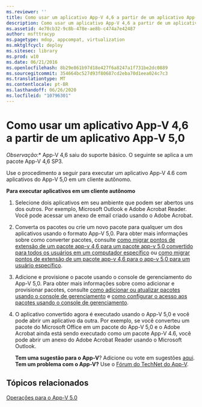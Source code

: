 ```yaml
---
ms.reviewer: ''
title: Como usar um aplicativo App-V 4,6 a partir de um aplicativo App-V 5,0
description: Como usar um aplicativo App-V 4,6 a partir de um aplicativo App-V 5,0
ms.assetid: 4e78cb32-9c8b-478e-ae8b-c474a7e42487
author: msfttracyp
ms.pagetype: mdop, appcompat, virtualization
ms.mktglfcycl: deploy
ms.sitesec: library
ms.prod: w10
ms.date: 06/21/2016
ms.openlocfilehash: 8b29e861b97d18e427f6a8247a1f731be2dc0889
ms.sourcegitcommit: 354664bc527d93f80687cd2eba70d1eea024c7c3
ms.translationtype: MT
ms.contentlocale: pt-BR
ms.lasthandoff: 06/26/2020
ms.locfileid: "10796301"
---
```

# Como usar um aplicativo App-V 4,6 a partir de um aplicativo App-V 5,0

*Observação:** App-V 4,6 saiu do suporte básico. O seguinte se aplica a um pacote App-V 4,6 SP3.

Use o procedimento a seguir para executar um aplicativo App-V 4.6 com aplicativos do App-V 5,0 em um cliente autônomo.

**Para executar aplicativos em um cliente autônomo**

1.  Selecione dois aplicativos em seu ambiente que podem ser abertos uns dos outros. Por exemplo, Microsoft Outlook e Adobe Acrobat Reader. Você pode acessar um anexo de email criado usando o Adobe Acrobat.

2.  Converta os pacotes ou crie um novo pacote para qualquer um dos aplicativos usando o formato App-V 5,0. Para obter mais informações sobre como converter pacotes, consulte [como migrar pontos de extensão de um pacote app-v 4,6 para um pacote app-v 5,0 convertido para todos os usuários em um computador específico](how-to-migrate-extension-points-from-an-app-v-46-package-to-a-converted-app-v-50-package-for-all-users-on-a-specific-computer.md) ou [como migrar pontos de extensão de um pacote app-v 4,6 para o app-v 5,0 para um usuário específico](how-to-migrate-extension-points-from-an-app-v-46-package-to-app-v-50-for-a-specific-user.md).

3.  Adicione e provisione o pacote usando o console de gerenciamento do App-V 5,0. Para obter mais informações sobre como adicionar e provisionar pacotes, consulte [como adicionar ou atualizar pacotes usando o console de gerenciamento](how-to-add-or-upgrade-packages-by-using-the-management-console-beta-gb18030.md) e [como configurar o acesso aos pacotes usando o console de gerenciamento](how-to-configure-access-to-packages-by-using-the-management-console-50.md).

4.  O aplicativo convertido agora é executado usando o App-V 5,0 e você pode abrir um aplicativo da outra. Por exemplo, se você converteu um pacote do Microsoft Office em um pacote do App-V 5,0 e o Adobe Acrobat ainda está sendo executado como um pacote App-V 4.6, você pode abrir um anexo do Adobe Acrobat Reader usando o Microsoft Outlook.

    **Tem uma sugestão para o App-V**? Adicione ou vote em sugestões [aqui](http://appv.uservoice.com/forums/280448-microsoft-application-virtualization). **Tem um problema com o App-V?** Use o [Fórum do TechNet do App-V](https://social.technet.microsoft.com/Forums/home?forum=mdopappv).

## Tópicos relacionados


[Operações para o App-V 5.0](operations-for-app-v-50.md)

 

 








